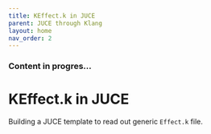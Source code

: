 ```yaml
---
title: KEffect.k in JUCE
parent: JUCE through Klang
layout: home
nav_order: 2
---
```


### Content in progres...

# KEffect.k in JUCE
Building a JUCE template to read out generic `Effect.k` file.

